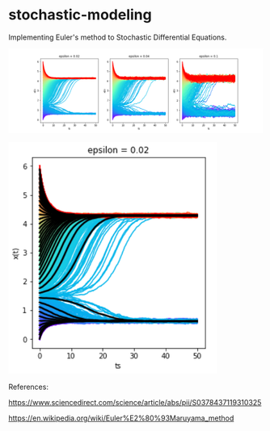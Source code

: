 # stochastic-modeling

Implementing Euler's method to Stochastic Differential Equations. 

![alt text](https://github.com/StanleyN1/stochastic-modeling/blob/main/pics/graph.png?raw=True)

![alt text](https://github.com/StanleyN1/stochastic-modeling/blob/main/pics/poly_fit.png)

References:

  https://www.sciencedirect.com/science/article/abs/pii/S0378437119310325

  https://en.wikipedia.org/wiki/Euler%E2%80%93Maruyama_method
  
  
